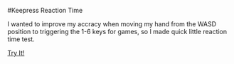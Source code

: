 #Keepress Reaction Time

I wanted to improve my accracy when moving my hand from the WASD position to
triggering the 1-6 keys for games, so I made quick little reaction time test.

[Try It!](http://chrishoage.github.io/keypress-reaction/)
